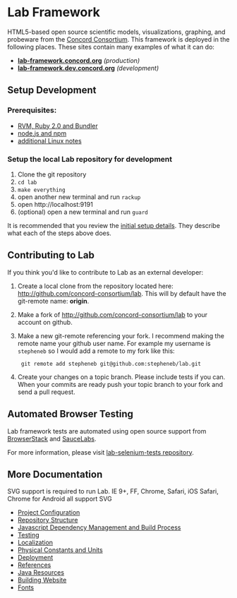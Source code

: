 # Lab Framework

HTML5-based open source scientific models, visualizations, graphing, and probeware from the
[Concord Consortium](http://www.concord.org). This framework is deployed in the following places.
These sites contain many examples of what it can do:

- **[lab-framework.concord.org](http://lab.concord.org)** _(production)_
- **[lab-framework.dev.concord.org](http://lab.dev.concord.org)** _(development)_

## Setup Development

### Prerequisites:

- [RVM, Ruby 2.0 and Bundler](developer-doc/setup-ruby.md)
- [node.js and npm](developer-doc/setup-node.md)
- [additional Linux notes](developer-doc/linux-notes.md)

### Setup the local Lab repository for development

1. Clone the git repository
2. `cd lab`
3. `make everything`
4. open another new terminal and run `rackup`
5. open http://localhost:9191
6. (optional) open a new terminal and run `guard`

It is recommended that you review the [initial setup details](developer-doc/initial-setup-details.md).
They describe what each of the steps above does.

## Contributing to Lab

If you think you'd like to contribute to Lab as an external developer:

1. Create a local clone from the repository located here: http://github.com/concord-consortium/lab.
   This will by default have the git-remote name: **origin**.

2. Make a fork of http://github.com/concord-consortium/lab to your account on github.

3. Make a new git-remote referencing your fork. I recommend making the remote name your github user name.
   For example my username is `stepheneb` so I would add a remote to my fork like this:

        git remote add stepheneb git@github.com:stepheneb/lab.git

4. Create your changes on a topic branch. Please include tests if you can. When your commits are ready
   push your topic branch to your fork and send a pull request.

## Automated Browser Testing

Lab framework tests are automated using open source support from [BrowserStack](http://www.browserstack.com/) and [SauceLabs](https://saucelabs.com/).

For more information, please visit [lab-selenium-tests repository](https://github.com/concord-consortium/lab-selenium-tests).

## More Documentation

SVG support is required to run Lab.
IE 9+, FF, Chrome, Safari, iOS Safari, Chrome for Android all support SVG

- [Project Configuration](developer-doc/configuration.md)
- [Repository Structure](developer-doc/repository-structure.md)
- [Javascript Dependency Management and Build Process](developer-doc/js-dependency-management.md)
- [Testing](developer-doc/testing.md)
- [Localization](developer-doc/localization.md)
- [Physical Constants and Units](developer-doc/physical-constants-and-units.md)
- [Deployment](developer-doc/deployment.md)
- [References](developer-doc/references.md)
- [Java Resources](developer-doc/java.md)
- [Building Website](developer-doc/website.md)
- [Fonts](developer-doc/fonts.md)

